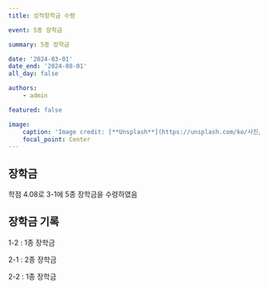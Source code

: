 ```yaml
---
title: 성적장학금 수령

event: 5종 장학금

summary: 5종 장학금

date: '2024-03-01'
date_end: '2024-08-01'
all_day: false

authors:
    - admin

featured: false

image:
    caption: 'Image credit: [**Unsplash**](https://unsplash.com/ko/사진/상자에-있는-은과-금-둥근-동전-maJDOJSmMoo)'
    focal_point: Center
---
```


## 장학금
학점 4.08로 3-1에 5종 장학금을 수령하였음

## 장학금 기록
1-2 : 1종 장학금

2-1 : 2종 장학금

2-2 : 1종 장학금



